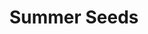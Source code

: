 ---
templateKey: blog-post
featuredpost: false
featuredimage: /assets/Summer_Seeds.png
title: Summer Seeds
description: Seed
testfield: 992
---